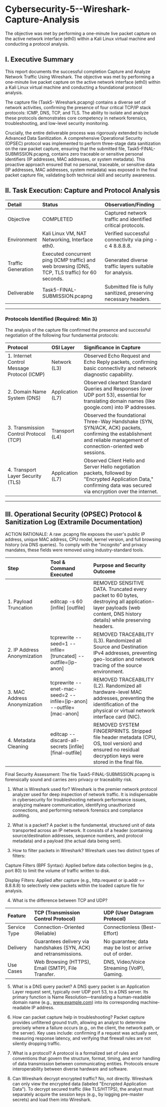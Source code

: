 # Cybersecurity-5--Wireshark-Capture-Analysis
The objective was met by performing a one-minute live packet capture on the active network interface (eth0) within a Kali Linux virtual machine and conducting a protocol analysis.
## I. Executive Summary
This report documents the successful completion Capture and Analyze Network Traffic Using Wireshark. The objective was met by performing a one-minute live packet capture on the active network interface (eth0) within a Kali Linux virtual machine and conducting a foundational protocol analysis.

The capture file (Task5- Wireshark.pcapng) contains a diverse set of network activities, confirming the presence of four critical TCP/IP stack protocols: ICMP, DNS, TCP, and TLS. The ability to isolate and analyze these protocols demonstrates core competency in network forensics, troubleshooting, and low-level security monitoring.

Crucially, the entire deliverable process was rigorously extended to include Advanced Data Sanitization. A comprehensive Operational Security (OPSEC) protocol was implemented to perform three-stage data sanitization on the raw packet capture, ensuring that the submitted file, Task5-FINAL-SUBMISSION.pcapng, contains zero traceable or sensitive personal identifiers (IP addresses, MAC addresses, or system metadata). This proactive approach ensured that no personal, traceable, or sensitive data (IP addresses, MAC addresses, system metadata) was exposed in the final packet capture file, validating both technical skill and security awareness.


## II. Task Execution: Capture and Protocol Analysis

| Detail | Status | Observation/Finding |
| :--- | :--- | :--- |
| Objective | COMPLETED | Captured network traffic and identified critical protocols. |
| Environment | Kali Linux VM, NAT Networking, Interface eth0. | Verified successful connectivity via ping -c 4 8.8.8.8. |
| Traffic Generation | Executed concurrent ping (ICMP traffic) and web browsing (DNS, TCP, TLS traffic) for 60 seconds. | Generated diverse traffic layers suitable for analysis. |
| Deliverable | Task5-FINAL-SUBMISSION.pcapng | Submitted file is fully sanitized, preserving necessary headers. |

---

### Protocols Identified (Required: Min 3)
The analysis of the capture file confirmed the presence and successful negotiation of the following four fundamental protocols:

| Protocol | OSI Layer | Significance in Capture |
| :--- | :--- | :--- |
| 1. Internet Control Message Protocol (ICMP) | Network (L3) | Observed Echo Request and Echo Reply packets, confirming basic connectivity and network diagnostic capability. |
| 2. Domain Name System (DNS) | Application (L7) | Observed cleartext Standard Queries and Responses (over UDP port 53), essential for translating domain names (like google.com) into IP addresses. |
| 3. Transmission Control Protocol (TCP) | Transport (L4) | Observed the foundational Three-Way Handshake (SYN, SYN/ACK, ACK) packets, confirming the establishment and reliable management of connection-oriented web sessions. |
| 4. Transport Layer Security (TLS) | Application (L7) | Observed Client Hello and Server Hello negotiation packets, followed by "Encrypted Application Data," confirming data was secured via encryption over the internet. |

---

## III. Operational Security (OPSEC) Protocol & Sanitization Log (Extramile Documentation)

ACTION RATIONALE: A raw .pcapng file exposes the user's public IP address, unique MAC address, CPU model, kernel version, and full browsing history (via DNS queries). To comply with the "incognito" and privacy mandates, these fields were removed using industry-standard tools.

| Step | Tool & Command Executed | Purpose and Security Outcome |
| :--- | :--- | :--- |
| 1. Payload Truncation | editcap -s 60 [infile] [outfile] | REMOVED SENSITIVE DATA. Truncated every packet to 60 bytes, destroying all application-layer payloads (web content, DNS history details) while preserving headers. |
| 2. IP Address Anonymization | tcprewrite --seed=1 --infile=[truncated] --outfile=[ip-anon] | REMOVED TRACEABILITY (L3). Randomized all Source and Destination IPv4 addresses, preventing geo-location and network tracing of the source environment. |
| 3. MAC Address Anonymization | tcprewrite --enet-mac-seed=2 --infile=[ip-anon] --outfile=[mac-anon] | REMOVED TRACEABILITY (L2). Randomized all hardware-level MAC addresses, preventing the identification of the physical or virtual network interface card (NIC). |
| 4. Metadata Cleaning | editcap --discard-all-secrets [infile] [final-outfile] | REMOVED SYSTEM FINGERPRINTS. Stripped file header metadata (CPU, OS, tool version) and ensured no residual decryption keys were stored in the final file. |

Final Security Assessment: The file Task5-FINAL-SUBMISSION.pcapng is forensically sound and carries zero privacy or traceability risk.

1. What is Wireshark used for?
Wireshark is the premier network protocol analyzer used for deep inspection of network traffic. It is indispensable in cybersecurity for troubleshooting network performance issues, analyzing malware communication, identifying unauthorized connections, and performing network forensics and compliance auditing.

2. What is a packet?
A packet is the fundamental, structured unit of data transported across an IP network. It consists of a header (containing source/destination addresses, sequence numbers, and protocol metadata) and a payload (the actual data being sent).


3. How to filter packets in Wireshark?
Wireshark uses two distinct types of filters:

Capture Filters (BPF Syntax): Applied before data collection begins (e.g., port 80) to limit the volume of traffic written to disk.

Display Filters: Applied after capture (e.g., http.request or ip.addr == 8.8.8.8) to selectively view packets within the loaded capture file for analysis.

4. What is the difference between TCP and UDP?

| Feature | TCP (Transmission Control Protocol) | UDP (User Datagram Protocol) |
| :--- | :--- | :--- |
| Service Type | Connection-Oriented (Reliable) | Connectionless (Best-Effort) |
| Delivery | Guarantees delivery via handshakes (SYN, ACK) and retransmissions. | No guarantee; data may be lost or arrive out of order. |
| Use Cases | Web Browsing (HTTPS), Email (SMTP), File Transfer. | DNS, Video/Voice Streaming (VoIP), Gaming. |


5. What is a DNS query packet?
A DNS query packet is an Application Layer request sent, typically over UDP port 53, to a DNS server. Its primary function is Name Resolution—translating a human-readable domain name (e.g., www.example.com) into its corresponding machine-readable IP address.


6. How can packet capture help in troubleshooting?
Packet capture provides unfiltered ground truth, allowing an analyst to determine precisely where a failure occurs (e.g., on the client, the network path, or the server). Key uses include: confirming if a request was actually sent, measuring response latency, and verifying that firewall rules are not silently dropping traffic.

7. What is a protocol?
A protocol is a formalized set of rules and conventions that govern the structure, format, timing, and error handling of data transmission between communicating entities. Protocols ensure interoperability between diverse hardware and software.


8. Can Wireshark decrypt encrypted traffic?
No, not directly. Wireshark can only view the encrypted data (labeled "Encrypted Application Data"). To decrypt secured traffic (like TLS/HTTPS), the analyst must separately acquire the session keys (e.g., by logging pre-master secrets) and load them into Wireshark.



